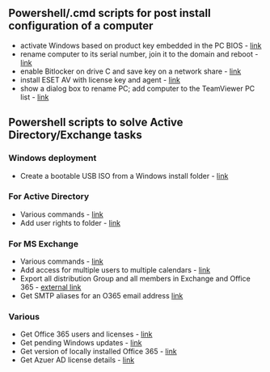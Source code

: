 
## Powershell/.cmd scripts for post install configuration of a computer

- activate Windows based on product key embedded in the PC BIOS - [link](windows-deploy/activate-windows.ps1)
- rename computer to its serial number, join it to the domain and reboot - [link](windows-deploy/rename-join-computer.ps1)
- enable Bitlocker on drive C and save key on a network share - [link](windows-deploy/enable-bitlocker.ps1)
- install ESET AV with license key and agent - [link](windows-deploy/eset-av-agent.ps1)
- show a dialog box to rename PC; add computer to the TeamViewer PC list - [link](windows-deploy/rename-pc-teamviewer.ps1)

## Powershell scripts to solve Active Directory/Exchange tasks
### Windows deployment
- Create a bootable USB ISO from a Windows install folder - [link](create-boot-iso.ps1)
### For Active Directory
- Various commands - [link](AD-various.ps1)
- Add user rights to folder - [link](add-user-righs-folder.ps1)
### For MS Exchange
- Various commands - [link](ms-exchange-various.ps1)
- Add access for multiple users to multiple calendars - [link](add-multiple-users-to-multiple-calendars.ps1)
- Export all distribution Group and all members in Exchange and Office 365 - [external link](https://www.azure365pro.com/how-to-export-all-distribution-group-and-all-members-of-it-exchange-2010/)
- Get SMTP aliases for an O365 email address [link](get-smtp-aliases.ps1)

### Various
- Get Office 365 users and licenses - [link](office365-users-licenses.ps1)
- Get pending Windows updates - [link](pending-windows-updates.ps1)
- Get version of locally installed Office 365 - [link](get-o365-version.ps1)
- Get Azuer AD license details - [link](get-azureAD-license-details.ps1)
